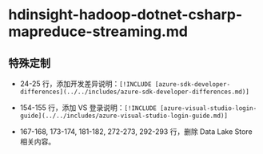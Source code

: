 # hdinsight-hadoop-dotnet-csharp-mapreduce-streaming.md

## 特殊定制

* 24-25 行，添加开发差异说明：`[!INCLUDE [azure-sdk-developer-differences](../../includes/azure-sdk-developer-differences.md)]`

* 154-155 行，添加 VS 登录说明：`[!INCLUDE [azure-visual-studio-login-guide](../../includes/azure-visual-studio-login-guide.md)]`

* 167-168, 173-174, 181-182, 272-273, 292-293 行，删除 Data Lake Store 相关内容。